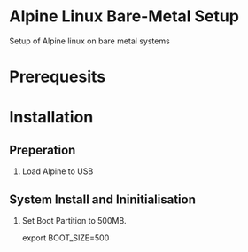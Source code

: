 # Alpine Linux Bare-Metal Setup
 Setup of Alpine linux on bare metal systems


# Prerequesits

# Installation
## Preperation

1. Load Alpine to USB

## System Install and Ininitialisation

1. Set Boot Partition to 500MB.

    export BOOT_SIZE=500
